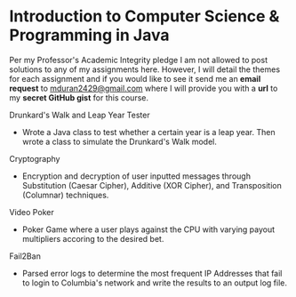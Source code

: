 # Introduction to Computer Science & Programming in Java

Per my Professor's Academic Integrity pledge I am not allowed to post solutions to any of my assignments here. However, I will detail the themes for each assignment and if you would like to see it send me an **email request** to mduran2429@gmail.com where I will provide you with a **url** to my **secret GitHub gist** for this course.

Drunkard's Walk and Leap Year Tester   
* Wrote a Java class to test whether a certain year is a leap year. Then wrote a class to simulate the Drunkard's Walk model.

Cryptography 
* Encryption and decryption of user inputted messages through Substitution (Caesar Cipher), Additive (XOR Cipher), and Transposition (Columnar) techniques.

Video Poker
* Poker Game where a user plays against the CPU with varying payout multipliers accoring to the desired bet.

Fail2Ban
* Parsed error logs to determine the most frequent IP Addresses that fail to login to Columbia's network and write the results to an output log file.


